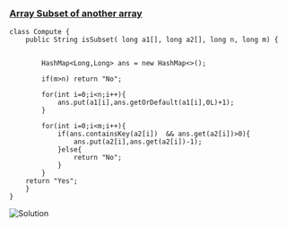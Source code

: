 ### [Array Subset of another array](https://www.geeksforgeeks.org/problems/array-subset-of-another-array2317/1?utm_source=geeksforgeeks&utm_medium=article_practice_tab&utm_campaign=article_practice_tab)


```
class Compute {
    public String isSubset( long a1[], long a2[], long n, long m) {
        
        
        HashMap<Long,Long> ans = new HashMap<>();
        
        if(m>n) return "No";
        
        for(int i=0;i<n;i++){
            ans.put(a1[i],ans.getOrDefault(a1[i],0L)+1);
        }
        
        for(int i=0;i<m;i++){
            if(ans.containsKey(a2[i])  && ans.get(a2[i])>0){
                ans.put(a2[i],ans.get(a2[i])-1);
            }else{
                return "No";
            }
        }
    return "Yes";
    }
}
```


![Solution](https://drive.google.com/file/d/1XseD5ot64tmsU3DYQxCQZVUufi8AuJQ6/view?usp=sharing)
